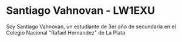 # Santiago Vahnovan - LW1EXU
Soy Santiago Vahnovan, un estudiante de 3er año de secundaria en el Colegio Nacional "Rafael Hernandez" de La Plata 
